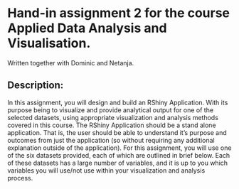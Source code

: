 # Hand-in assignment 2 for the course Applied Data Analysis and Visualisation.
Written together with Dominic and Netanja.

## Description:
In this assignment, you will design and build an RShiny Application. With its purpose being to visualize and provide analytical output for one of the selected datasets, using appropriate visualization and analysis methods covered in this course. The RShiny Application should be a stand alone application. That is, the user should be able to understand it’s purpose and outcomes from just the application (so without requiring any additional explanation outside of the application). 
For this assignment, you will use one of the six datasets provided, each of which are outlined in brief below. Each of these datasets has a large number of variables, and it is up to you which variables you will use/not use within your visualization and analysis process.

